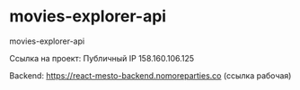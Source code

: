 # movies-explorer-api
movies-explorer-api

Ссылка на проект:
Публичный IP 158.160.106.125

Backend: https://react-mesto-backend.nomoreparties.co  (ссылка рабочая)
